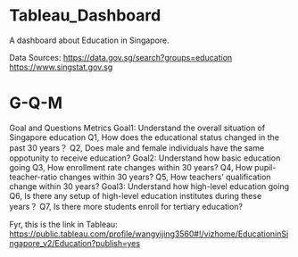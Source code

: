 # Tableau_Dashboard
A dashboard about Education in Singapore.

Data Sources:
https://data.gov.sg/search?groups=education
https://www.singstat.gov.sg

# G-Q-M
Goal and Questions Metrics
Goal1: Understand the overall situation of Singapore education 
Q1, How does the educational status changed in the past 30 years？
Q2, Does male and female individuals have the same oppotunity to receive education?
Goal2: Understand how basic education going 
Q3, How enrollment rate changes within 30 years?
Q4, How pupil-teacher-ratio changes within 30 years?
Q5, How teachers’ qualification change within 30 years?
Goal3: Understand how high-level education going
Q6, Is there any setup of high-level education institutes during these years？
Q7, Is there more students enroll for tertiary education?

Fyr, this is the link in Tableau: 
https://public.tableau.com/profile/wangyijing3560#!/vizhome/EducationinSingapore_v2/Education?publish=yes
